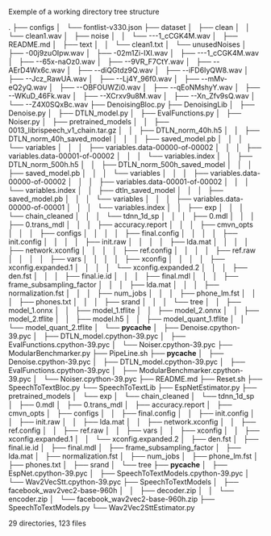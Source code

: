 Exemple of a working directory tree structure

.
├── configs
│   └── fontlist-v330.json
├── dataset
│   ├── clean
│   │   └── clean1.wav
│   ├── noise
│   │   └── ---1_cCGK4M.wav
│   ├── README.md
│   ├── text
│   │   └── clean1.txt
│   └── unusedNoises
│       ├── -00j9zuOIpw.wav
│       ├── -02m1Zi-IXI.wav
│       ├── ---1_cCGK4M.wav
│       ├── --65x-naOz0.wav
│       ├── --9VR_F7CtY.wav
│       ├── --AErD4Wx6c.wav
│       ├── --diQGtdz9Q.wav
│       ├── --iFD6IyQW8.wav
│       ├── --Jcz_RawUA.wav
│       ├── --Lj4Y_96f0.wav
│       ├── --mMv-eQ2yQ.wav
│       ├── --OBFOUWZi0.wav
│       ├── --qEoNMshyY.wav
│       ├── --WKuD_46Fk.wav
│       ├── --XCrxv9u8M.wav
│       ├── --Xn_Zfv9sQ.wav
│       └── --Z4X0SQxBc.wav
├── DenoisingBloc.py
├── DenoisingLib
│   ├── Denoise.py
│   ├── DTLN_model.py
│   ├── EvalFunctions.py
│   ├── Noiser.py
│   ├── pretrained_models
│   │   ├── 0013_librispeech_v1_chain.tar.gz
│   │   ├── DTLN_norm_40h.h5
│   │   ├── DTLN_norm_40h_saved_model
│   │   │   ├── saved_model.pb
│   │   │   └── variables
│   │   │       ├── variables.data-00000-of-00002
│   │   │       ├── variables.data-00001-of-00002
│   │   │       └── variables.index
│   │   ├── DTLN_norm_500h.h5
│   │   ├── DTLN_norm_500h_saved_model
│   │   │   ├── saved_model.pb
│   │   │   └── variables
│   │   │       ├── variables.data-00000-of-00002
│   │   │       ├── variables.data-00001-of-00002
│   │   │       └── variables.index
│   │   ├── dtln_saved_model
│   │   │   ├── saved_model.pb
│   │   │   └── variables
│   │   │       ├── variables.data-00000-of-00001
│   │   │       └── variables.index
│   │   ├── exp
│   │   │   └── chain_cleaned
│   │   │       └── tdnn_1d_sp
│   │   │           ├── 0.mdl
│   │   │           ├── 0.trans_mdl
│   │   │           ├── accuracy.report
│   │   │           ├── cmvn_opts
│   │   │           ├── configs
│   │   │           │   ├── final.config
│   │   │           │   ├── init.config
│   │   │           │   ├── init.raw
│   │   │           │   ├── lda.mat
│   │   │           │   ├── network.xconfig
│   │   │           │   ├── ref.config
│   │   │           │   ├── ref.raw
│   │   │           │   ├── vars
│   │   │           │   ├── xconfig
│   │   │           │   ├── xconfig.expanded.1
│   │   │           │   └── xconfig.expanded.2
│   │   │           ├── den.fst
│   │   │           ├── final.ie.id
│   │   │           ├── final.mdl
│   │   │           ├── frame_subsampling_factor
│   │   │           ├── lda.mat
│   │   │           ├── normalization.fst
│   │   │           ├── num_jobs
│   │   │           ├── phone_lm.fst
│   │   │           ├── phones.txt
│   │   │           ├── srand
│   │   │           └── tree
│   │   ├── model_1.onnx
│   │   ├── model_1.tflite
│   │   ├── model_2.onnx
│   │   ├── model_2.tflite
│   │   ├── model.h5
│   │   ├── model_quant_1.tflite
│   │   └── model_quant_2.tflite
│   └── __pycache__
│       ├── Denoise.cpython-39.pyc
│       ├── DTLN_model.cpython-39.pyc
│       ├── EvalFunctions.cpython-39.pyc
│       └── Noiser.cpython-39.pyc
├── ModularBenchmarker.py
├── PipeLine.sh
├── __pycache__
│   ├── Denoise.cpython-39.pyc
│   ├── DTLN_model.cpython-39.pyc
│   ├── EvalFunctions.cpython-39.pyc
│   ├── ModularBenchmarker.cpython-39.pyc
│   └── Noiser.cpython-39.pyc
├── README.md
├── Reset.sh
├── SpeechToTextBloc.py
└── SpeechToTextLib
    ├── EspNetEstimator.py
    ├── pretrained_models
    │   └── exp
    │       └── chain_cleaned
    │           └── tdnn_1d_sp
    │               ├── 0.mdl
    │               ├── 0.trans_mdl
    │               ├── accuracy.report
    │               ├── cmvn_opts
    │               ├── configs
    │               │   ├── final.config
    │               │   ├── init.config
    │               │   ├── init.raw
    │               │   ├── lda.mat
    │               │   ├── network.xconfig
    │               │   ├── ref.config
    │               │   ├── ref.raw
    │               │   ├── vars
    │               │   ├── xconfig
    │               │   ├── xconfig.expanded.1
    │               │   └── xconfig.expanded.2
    │               ├── den.fst
    │               ├── final.ie.id
    │               ├── final.mdl
    │               ├── frame_subsampling_factor
    │               ├── lda.mat
    │               ├── normalization.fst
    │               ├── num_jobs
    │               ├── phone_lm.fst
    │               ├── phones.txt
    │               ├── srand
    │               └── tree
    ├── __pycache__
    │   ├── EspNet.cpython-39.pyc
    │   ├── SpeechToTextModels.cpython-39.pyc
    │   └── Wav2VecStt.cpython-39.pyc
    ├── SpeechToTextModels
    │   ├── facebook_wav2vec2-base-960h
    │   │   ├── decoder.zip
    │   │   └── encoder.zip
    │   └── facebook_wav2vec2-base-960h.zip
    ├── SpeechToTextModels.py
    └── Wav2Vec2SttEstimator.py

29 directories, 123 files
